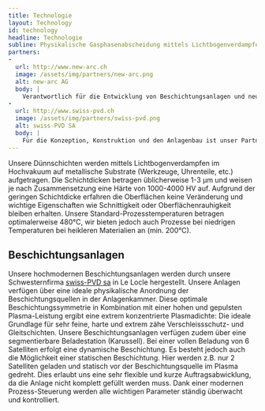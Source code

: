 ```yaml
---
title: Technologie
layout: Technology
id: technology
headline: Technologie
subline: Physikalische Gasphasenabscheidung mittels Lichtbogenverdampfen (PVD-arc)
partners:
-
  url: http://www.new-arc.ch
  image: /assets/img/partners/new-arc.png
  alt: new-arc AG
  body: |
    Verantwortlich für die Entwicklung von Beschichtungsanlagen und neuen Schichtkonzepten ist Dr. Ph.D. Hermann Curtins eine bekannte Persönlichkeit in der PVD-Oberflächentechnologie. Viele seiner Erfindungen wurden erfolgreich patentiert und seine Visionen und Ideen fliessen fortlaufend in die Optimierung unserer Anlagen und Schichten ein.
-
  url: http://www.swiss-pvd.ch
  image: /assets/img/partners/swiss-pvd.png
  alt: swiss-PVD SA
  body: |
    Für die Konzeption, Konstruktion und den Anlagenbau ist unser Partner Philippe Maire in Le Locle (NE) verantwortlich. Das Team der swiss-PVD SA verfügt über eine langjährige und vielfältige Erfahrung im Anlagenbau. Das Portfolio umfasst schlüsselfertige PVD Systeme von Lichtbogen, Sputter, Verdampfungsanlagen bis hin zu Solaranlagen.
---
```

Unsere Dünnschichten werden mittels Lichtbogenverdampfen im Hochvakuum auf metallische Substrate (Werkzeuge, Uhrenteile, etc.) aufgetragen. Die Schichtdicken betragen üblicherweise 1-3 µm und weisen je nach Zusammensetzung eine Härte von 1000-4000 HV auf. Aufgrund der geringen Schichtdicke erfahren die Oberflächen keine Veränderung und wichtige Eigenschaften wie Schnittigkeit oder Oberflächenrauhigkeit bleiben erhalten. Unsere Standard-Prozesstemperaturen betragen optimalerweise 480°C, wir bieten jedoch auch Prozesse bei niedrigen Temperaturen bei heikleren Materialien an (min. 200°C).

## Beschichtungsanlagen

Unsere hochmodernen Beschichtungsanlagen werden durch unsere Schwesternfirma [swiss-PVD sa](http://www.swiss-pvd.ch) in Le Locle hergestellt. Unsere Anlagen verfügen über eine ideale physikalische Anordnung der Beschichtungsquellen in der Anlagenkammer. Diese optimale Beschichtungssymmetrie in Kombination mit einer hohen und gepulsten Plasma-Leistung ergibt eine extrem konzentrierte Plasmadichte: Die ideale Grundlage für sehr feine, harte und extrem zähe Verschleissschutz- und Gleitschichten. Unsere Beschichtungsanlagen verfügen zudem über eine segmentierbare Beladestation (Karussell). Bei einer vollen Beladung von 6 Satelliten erfolgt eine dynamische Beschichtung. Es besteht jedoch auch die Möglichkeit einer statischen Beschichtung. Hier werden z.B. nur 2 Satelliten geladen und statisch vor der Beschichtungsquelle im Plasma gedreht. Dies erlaubt uns eine sehr flexible und kurze Auftragsabwicklung, da die Anlage nicht komplett gefüllt werden muss.
Dank einer modernen Prozess-Steuerung werden alle wichtigen Parameter ständig überwacht und kontrolliert.
